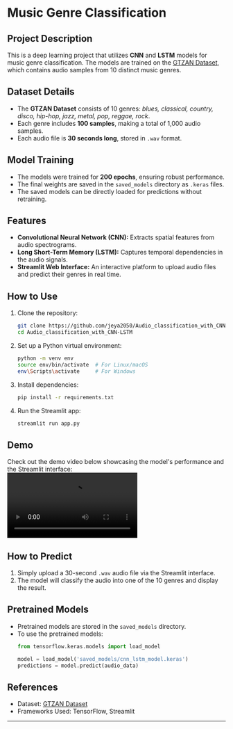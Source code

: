 # Music Genre Classification

## Project Description  
This is a deep learning project that utilizes **CNN** and **LSTM** models for music genre classification. The models are trained on the [GTZAN Dataset](https://www.kaggle.com/datasets/andradaolteanu/gtzan-dataset-music-genre-classification), which contains audio samples from 10 distinct music genres.  

## Dataset Details  
- The **GTZAN Dataset** consists of 10 genres: *blues, classical, country, disco, hip-hop, jazz, metal, pop, reggae, rock*.  
- Each genre includes **100 samples**, making a total of 1,000 audio samples.  
- Each audio file is **30 seconds long**, stored in `.wav` format.  

## Model Training  
- The models were trained for **200 epochs**, ensuring robust performance.  
- The final weights are saved in the `saved_models` directory as `.keras` files.  
- The saved models can be directly loaded for predictions without retraining.  

## Features  
- **Convolutional Neural Network (CNN):** Extracts spatial features from audio spectrograms.  
- **Long Short-Term Memory (LSTM):** Captures temporal dependencies in the audio signals.  
- **Streamlit Web Interface:** An interactive platform to upload audio files and predict their genres in real time.  

## How to Use  
1. Clone the repository:  
   ```bash
   git clone https://github.com/jeya2050/Audio_classification_with_CNN-LSTM.git
   cd Audio_classification_with_CNN-LSTM
   ```  

2. Set up a Python virtual environment:  
   ```bash
   python -m venv env
   source env/bin/activate  # For Linux/macOS
   env\Scripts\activate     # For Windows
   ```  

3. Install dependencies:  
   ```bash
   pip install -r requirements.txt
   ```  

4. Run the Streamlit app:  
   ```bash
   streamlit run app.py
   ```  

## Demo  
Check out the demo video below showcasing the model's performance and the Streamlit interface:  
![Demo Video](https://raw.githubusercontent.com/jeya2050/Audio_classification_with_CNN-LSTM/main/demo.webm)

## How to Predict  
1. Simply upload a 30-second `.wav` audio file via the Streamlit interface.  
2. The model will classify the audio into one of the 10 genres and display the result.  

## Pretrained Models  
- Pretrained models are stored in the `saved_models` directory.  
- To use the pretrained models:  
   ```python
   from tensorflow.keras.models import load_model

   model = load_model('saved_models/cnn_lstm_model.keras')
   predictions = model.predict(audio_data)
   ```  



## References  
- Dataset: [GTZAN Dataset](https://www.kaggle.com/datasets/andradaolteanu/gtzan-dataset-music-genre-classification)  
- Frameworks Used: TensorFlow, Streamlit  

---  
